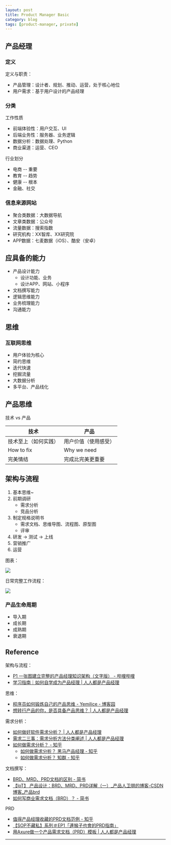 ```yaml
---
layout: post
title: Product Manager Basic
category: blog
tags: [product-manager, private]
---
```


## 产品经理

### 定义

定义与职责：
- 产品管理：设计者、规划、推动、运营，处于核心地位
- 用户需求：基于用户设计的产品经理

### 分类

工作性质
- 前端体验性：用户交互、UI
- 后端业务性：服务器、业务逻辑
- 数据分析：数据处理、Python
- 商业渠道：运营、CEO

行业划分
- 电商 -- 重要
- 教育 -- 趋势
- 健康 -- 根本
- 金融、社交

### 信息来源网站

- 聚合类数据：大数据导航
- 文章类数据：公众号
- 流量数据：搜索指数
- 研究机构：XX智库、XX研究院
- APP数据：七麦数据（iOS）、酷安（安卓）

## 应具备的能力

- 产品设计能力
    - 设计功能、业务
    - 设计APP、网站、小程序
- 文档撰写能力
- 逻辑思维能力
- 业务梳理能力
- 沟通能力

## 思维

### 互联网思维

- 用户体验为核心
- 简约思维
- 迭代快速
- 挖掘流量
- 大数据分析
- 多平台、产品线化

## 产品思维

技术 vs 产品

<table style="width:100%">
    <thead>
        <tr>
            <th style="width:50%">技术</th>
            <th style="width:50%">产品</th>
        </tr>
    </thead>
    <tbody>
        <tr>
            <td>技术至上（如何实践）</td>
            <td>用户价值（使用感受）</td>
        </tr>
        <tr>
            <td>How to fix</td>
            <td>Why we need</td>
        </tr>
        <tr>
            <td>完美情结</td>
            <td>完成比完美更重要</td>
        </tr>
    </tbody>
</table>

## 架构与流程

1. 基本思维~
2. 前期调研
    - 需求分析
    - 竞品分析
3. 制定规格说明书
    - 需求文档、思维导图、流程图、原型图
    - 评审
4. 研发 → 测试 → 上线
5. 营销推广
6. 运营

图表：

![](https://hauchenglee.github.io/assets/images/course/product-manager/pm-diagram.png)

日常完整工作流程：

![](https://hauchenglee.github.io/assets/images/course/product-manager/pm-workflow.jpg)

### 产品生命周期

- 导入期
- 成长期
- 成熟期
- 衰退期

## Reference

架构与流程：
- [P1 一张图建立完整的产品经理知识架构（文字版） - 哔哩哔哩](https://www.bilibili.com/read/cv8310239)
- [学习指南｜如何自学成为产品经理 \| 人人都是产品经理](http://www.woshipm.com/pmd/892079.html)

思维：
- [程序员如何锻炼自己的产品思维 - Yemilice - 博客园](https://www.cnblogs.com/Yemilice/p/11617318.html)
- [想转行产品的你，是否具备产品思维？ \| 人人都是产品经理](http://www.woshipm.com/pmd/707299.html)

需求分析：
- [如何做好软件需求分析？ \| 人人都是产品经理](https://www.woshipm.com/pmd/4304055.html)
- [需求二三事：需求分析方法分类阐述 \| 人人都是产品经理](https://www.woshipm.com/pmd/706651.html)
- [如何做需求分析？ - 知乎](https://www.zhihu.com/question/20407032)
    - [如何做需求分析？ 黑马产品经理​ - 知乎](https://www.zhihu.com/question/20407032/answer/2794287878)
    - [如何做需求分析？ 知群​ - 知乎](https://www.zhihu.com/question/20407032/answer/2542494890)

文档撰写：
- [BRD、MRD、PRD文档的区别 - 简书](https://www.jianshu.com/p/e06076dd92f6)
- [【IoT】 产品设计：BRD、MRD、PRD详解（一）_产品人卫朋的博客-CSDN博客_产品brd](https://blog.csdn.net/liwei16611/article/details/106444789)
- [如何写商业需求文档（BRD）？ - 简书](https://www.jianshu.com/p/d6b1ac666460)

PRD
- [值得产品经理收藏的PRD文档范例 - 知乎](https://zhuanlan.zhihu.com/p/455896839)
- [【SOP不藏私】系列＃EP1「連猴子也會的PRD指南」](https://medium.com/as-a-product-designer/sop-ep01-prd-3c6d33880c34)
- [用Axure做一个产品需求文档（PRD）模板 \| 人人都是产品经理](https://www.woshipm.com/rp/3488031.html)

---